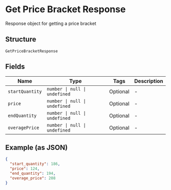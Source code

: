 
# Get Price Bracket Response

Response object for getting a price bracket

## Structure

`GetPriceBracketResponse`

## Fields

| Name | Type | Tags | Description |
|  --- | --- | --- | --- |
| `startQuantity` | `number \| null \| undefined` | Optional | - |
| `price` | `number \| null \| undefined` | Optional | - |
| `endQuantity` | `number \| null \| undefined` | Optional | - |
| `overagePrice` | `number \| null \| undefined` | Optional | - |

## Example (as JSON)

```json
{
  "start_quantity": 186,
  "price": 124,
  "end_quantity": 194,
  "overage_price": 208
}
```

